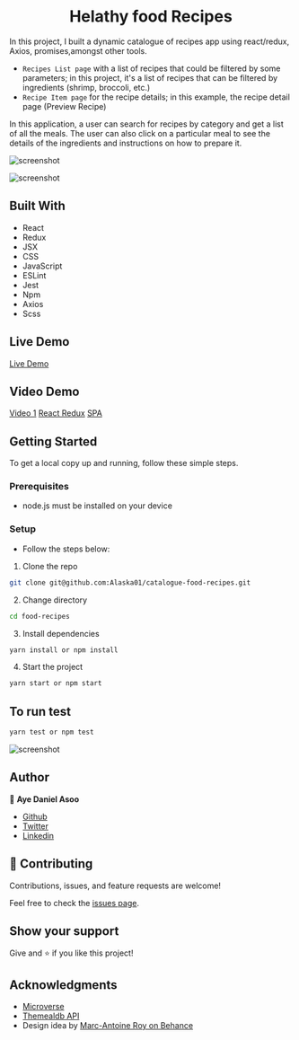 <h1 align="center">Helathy food Recipes</h1>

> 
In this project, I built a dynamic catalogue of recipes app using react/redux, Axios, promises,amongst other tools.
- `Recipes List page` with a list of recipes that could be filtered by some parameters; in this project, it's a list of recipes that can be filtered by ingredients (shrimp, broccoli, etc.)
- `Recipe Item page` for the recipe details; in this example, the recipe detail page (Preview Recipe)

In this application, a user can search for recipes by category and get a list of all the meals. The user can also click on a particular meal to see the details of the ingredients and instructions on how to prepare it.

![screenshot](./src/meala.png)

![screenshot](./src/meala2.png)

## Built With

- React
- Redux
- JSX
- CSS
- JavaScript
- ESLint
- Jest
- Npm
- Axios
- Scss

## Live Demo
[Live Demo](https://aye-food-recipe.netlify.app/)

## Video Demo
[Video 1](https://www.loom.com/share/8447d24e9fba4236849eb72a9122ff26)
[React Redux](https://www.loom.com/share/f3304f2f7ba447be8909d62b967a0b13)
[SPA](https://www.loom.com/share/dfacb57a9ec0484b815c3e3cf44c208a)

## Getting Started

To get a local copy up and running, follow these simple steps.

### Prerequisites

- node.js must be installed on your device

### Setup

- Follow the steps below:

1. Clone the repo

```sh
git clone git@github.com:Alaska01/catalogue-food-recipes.git
```
2. Change directory 
```sh
cd food-recipes
```

3. Install dependencies

```sh
yarn install or npm install
```

4. Start the project

```sh
yarn start or npm start
```

## To run test
```sh
yarn test or npm test
```

![screenshot](./src/testreact.png)

## Author

👤 **Aye Daniel Asoo**

- [Github](https://github.com/Alaska01)
- [Twitter](https://twitter.com/AyeAsoo)
- [Linkedin](https://www.linkedin.com/in/daniel-asoo-aye/)

## 🤝 Contributing

Contributions, issues, and feature requests are welcome!

Feel free to check the [issues page](https://github.com/Alaska01/catalogue-food-recipes/issues).

## Show your support

Give and ⭐️ if you like this project!

## Acknowledgments

- [Microverse](https://www.microverse.org/)
- <a href="https://www.themealdb.com/api.php" target="_blank">Themealdb API</a>
- Design idea by <a href="https://www.behance.net/gallery/11351281/NomNom" target="_blank">Marc-Antoine Roy on Behance</a>